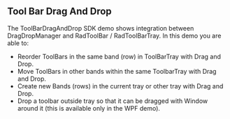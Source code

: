 ## Tool Bar Drag And Drop
The ToolBarDragAndDrop SDK demo shows integration between DragDropManager and RadToolBar / RadToolBarTray.
In this demo you are able to:

   - Reorder ToolBars in the same band (row) in ToolBarTray with Drag and Drop.
   - Move ToolBars in other bands within the same ToolbarTray with Drag and Drop.
   - Create new Bands (rows) in the current tray or other tray with Drag and Drop.
   - Drop a toolbar outside tray so that it can be dragged with Window around it (this is available only in the WPF demo).

[//]: <keywords: radtoolbartray, toolbardraganddrop, dragdropmanager> 